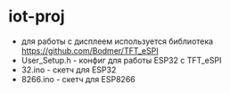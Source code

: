 # iot-proj
- для работы с дисплеем используется библиотека https://github.com/Bodmer/TFT_eSPI
- User_Setup.h - конфиг для работы ESP32 с TFT_eSPI
- 32.ino - скетч для ESP32
- 8266.ino - скетч для ESP8266
